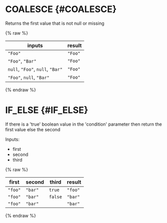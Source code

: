 # COALESCE {#COALESCE}

Returns the first value that is not null or missing

{% raw %}

|inputs|result|
|------|------|
|`"Foo"`|`"Foo"`|
|`"Foo"`, `"Bar"`|`"Foo"`|
|`null`, `"Foo"`, `null`, `"Bar"`|`"Foo"`|
|`"Foo"`, `null`, `"Bar"`|`"Foo"`|

{% endraw %}


# IF_ELSE {#IF_ELSE}

If there is a 'true' boolean value in the 'condition' parameter then return the first value else the second

Inputs:

 * first
 * second
 * third

{% raw %}

|first|second|third|result|
|-----|------|-----|------|
|`"foo"`|`"bar"`|``true``|`"foo"`|
|`"foo"`|`"bar"`|``false``|`"bar"`|
|`"foo"`|`"bar"`||`"bar"`|

{% endraw %}
